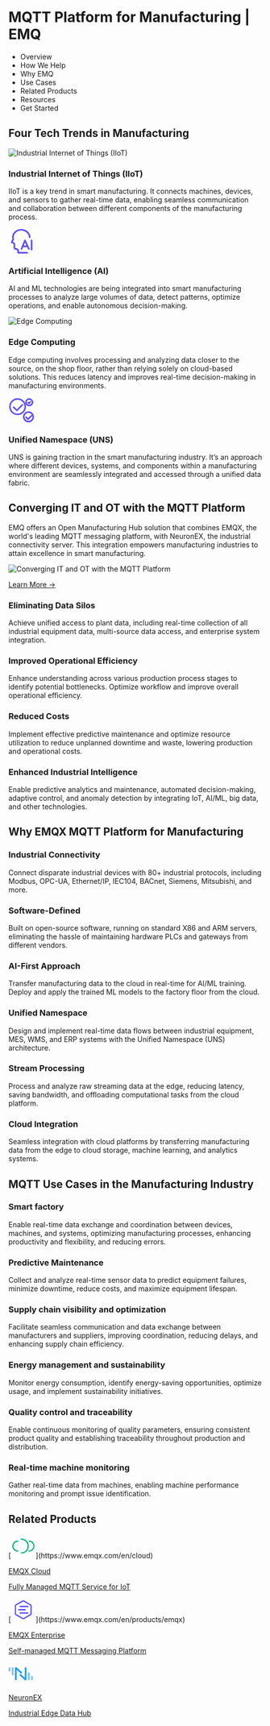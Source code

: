 # MQTT Platform for Manufacturing | EMQ

* Overview
* How We Help
* Why EMQ
* Use Cases
* Related Products
* Resources
* Get Started
## Four Tech Trends in Manufacturing

![Industrial Internet of Things (IIoT)](https://www.emqx.com/\_nuxt/capabilities-1.C31ppNuD.svg)

### Industrial Internet of Things (IIoT)

IIoT is a key trend in smart manufacturing. It connects machines, devices, and sensors to gather real-time data, enabling seamless communication and collaboration between different components of the manufacturing process.

![Artificial Intelligence (AI)](data:image/svg+xml,%3csvg%20width='52'%20height='52'%20viewBox='0%200%2052%2052'%20fill='none'%20xmlns='http://www.w3.org/2000/svg'%3e%3cpath%20d='M25.4836%201.625C15.4151%201.625%207.1861%208.98787%207.1861%2018.1675C7.1861%2019.3716%207.3291%2020.5595%207.6086%2021.7149L5.01835%2027.5145C4.9157%2027.7442%204.8678%2027.9946%204.8784%2028.246C4.889%2028.4973%204.95782%2028.7428%205.07944%2028.963C5.20106%2029.1833%205.37215%2029.3722%205.57925%2029.5151C5.78634%2029.658%206.02378%2029.7508%206.27285%2029.7862C9.02885%2030.1795%2010.1663%2031.369%2010.1663%2033.7122V39.377C10.1663%2040.239%2010.5088%2041.0656%2011.1183%2041.6751C11.7277%2042.2846%2012.5544%2042.627%2013.4163%2042.627H14.4677C15.3297%2042.627%2016.1563%2042.9694%2016.7658%2043.5789C17.3753%2044.1884%2017.7177%2045.015%2017.7177%2045.877V48.75C17.7177%2049.181%2017.8889%2049.5943%2018.1937%2049.899C18.4984%2050.2038%2018.9117%2050.375%2019.3427%2050.375H36.8927C37.3237%2050.375%2037.737%2050.2038%2038.0418%2049.899C38.3465%2049.5943%2038.5177%2049.181%2038.5177%2048.75C38.5177%2048.319%2038.3465%2047.9057%2038.0418%2047.601C37.737%2047.2962%2037.3237%2047.125%2036.8927%2047.125H20.9677V45.8754C20.9677%2044.1515%2020.2829%2042.4982%2019.0639%2041.2792C17.8449%2040.0602%2016.1916%2039.3754%2014.4677%2039.3754H13.4147V33.7106C13.4147%2030.3761%2011.78%2028.0897%208.78347%2027.0514L10.8082%2022.5176C10.9639%2022.1695%2010.9921%2021.7778%2010.8878%2021.411C10.5876%2020.3555%2010.4355%2019.2633%2010.4361%2018.1659C10.4361%2010.868%2017.136%204.87338%2025.4836%204.87338C33.8312%204.87338%2040.5311%2010.8664%2040.5311%2018.1659C40.5311%2018.5969%2040.7023%2019.0102%2041.0071%2019.3149C41.3118%2019.6197%2041.7251%2019.7909%2042.1561%2019.7909C42.5871%2019.7909%2043.0004%2019.6197%2043.3051%2019.3149C43.6099%2019.0102%2043.7811%2018.5969%2043.7811%2018.1659C43.7811%208.98787%2035.5505%201.625%2025.4836%201.625ZM45.9066%2022.75C45.4756%2022.75%2045.0623%2022.9212%2044.7575%2023.226C44.4528%2023.5307%2044.2816%2023.944%2044.2816%2024.375V42.6562C44.2816%2043.0872%2044.4528%2043.5006%2044.7575%2043.8053C45.0623%2044.11%2045.4756%2044.2812%2045.9066%2044.2812C46.3376%2044.2812%2046.7509%2044.11%2047.0556%2043.8053C47.3604%2043.5006%2047.5316%2043.0872%2047.5316%2042.6562V24.375C47.5316%2023.944%2047.3604%2023.5307%2047.0556%2023.226C46.7509%2022.9212%2046.3376%2022.75%2045.9066%2022.75Z'%20fill='%235E4EFF'/%3e%3cpath%20d='M34.2208%2023.6974C33.6244%2022.399%2031.7621%2022.4462%2031.234%2023.7754L24.4903%2040.7242C24.3308%2041.1248%2024.337%2041.5723%2024.5075%2041.9683C24.678%2042.3643%2024.9989%2042.6764%2025.3995%2042.8358C25.8%2042.9953%2026.2476%2042.9891%2026.6436%2042.8186C27.0396%2042.6481%2027.3517%2042.3272%2027.5111%2041.9267L29.167%2037.7667C29.1963%2037.7683%2029.2223%2037.7829%2029.2515%2037.7829H37.1149L39.0535%2042.003C39.2335%2042.3946%2039.5616%2042.6986%2039.9656%2042.8482C40.3697%2042.9979%2040.8167%2042.9808%2041.2083%2042.8009C41.5998%2042.621%2041.9038%2042.2929%2042.0535%2041.8888C42.2031%2041.4847%2042.1861%2041.0377%2042.0061%2040.6462L34.2208%2023.6974ZM30.4524%2034.5313L32.8525%2028.5025L35.6215%2034.5313H30.4524Z'%20fill='%235E4EFF'/%3e%3c/svg%3e)

### Artificial Intelligence (AI)

AI and ML technologies are being integrated into smart manufacturing processes to analyze large volumes of data, detect patterns, optimize operations, and enable autonomous decision-making.

![Edge Computing](https://www.emqx.com/\_nuxt/capabilities-3.Dw3Brps-.svg)

### Edge Computing

Edge computing involves processing and analyzing data closer to the source, on the shop floor, rather than relying solely on cloud-based solutions. This reduces latency and improves real-time decision-making in manufacturing environments.

![Unified Namespace (UNS)](data:image/svg+xml,%3csvg%20width='52'%20height='52'%20viewBox='0%200%2052%2052'%20fill='none'%20xmlns='http://www.w3.org/2000/svg'%3e%3cpath%20d='M10.1113%2020.576C12.3291%2022.7276%2014.5459%2024.8801%2016.7636%2027.0318C20.3239%2023.3175%2023.8843%2019.6032%2027.4447%2015.8889'%20stroke='%235E4EFF'%20stroke-width='3'%20stroke-miterlimit='10'%20stroke-linecap='round'%20stroke-linejoin='round'/%3e%3ccircle%20cx='18.0553'%20cy='19.5'%20r='15.1667'%20stroke='%235E4EFF'%20stroke-width='3'%20stroke-miterlimit='10'%20stroke-linecap='round'%20stroke-linejoin='round'/%3e%3cpath%20d='M34.8047%2040.3883C36.1776%2041.7203%2037.5499%2043.0528%2038.9227%2044.3848C41.1268%2042.0855%2043.3308%2039.7861%2045.5348%2037.4868'%20stroke='%235E4EFF'%20stroke-width='3'%20stroke-miterlimit='10'%20stroke-linecap='round'%20stroke-linejoin='round'/%3e%3ccircle%20cx='39.7229'%20cy='39.7223'%20r='9.38889'%20stroke='%235E4EFF'%20stroke-width='3'%20stroke-miterlimit='10'%20stroke-linecap='round'%20stroke-linejoin='round'/%3e%3cpath%20d='M39%2011.3263C39.5544%2011.8841%2040.1086%2012.4421%2040.6631%2013C41.5532%2012.037%2042.4432%2011.074%2043.3333%2010.1111'%20stroke='%235E4EFF'%20stroke-width='3'%20stroke-miterlimit='10'%20stroke-linecap='round'%20stroke-linejoin='round'/%3e%3ccircle%20cx='41.166'%20cy='10.8334'%20r='6.5'%20stroke='%235E4EFF'%20stroke-width='3'%20stroke-miterlimit='10'%20stroke-linecap='round'%20stroke-linejoin='round'/%3e%3c/svg%3e)

### Unified Namespace (UNS)

UNS is gaining traction in the smart manufacturing industry. It’s an approach where different devices, systems, and components within a manufacturing environment are seamlessly integrated and accessed through a unified data fabric.

## Converging IT and OT with the MQTT Platform

EMQ offers an Open Manufacturing Hub solution that combines EMQX, the world's leading MQTT messaging platform, with NeuronEX, the industrial connectivity server. This integration empowers manufacturing industries to attain excellence in smart manufacturing.

![Converging IT and OT with the MQTT Platform](https://www.emqx.com/\_nuxt/architecture.D5IyDq4l.svg)

[Learn More →](https://www.emqx.com/en/resources/open-manufacturing-hub-a-reference-architecture-for-industrial-iot)

### Eliminating Data Silos

Achieve unified access to plant data, including real-time collection of all industrial equipment data, multi-source data access, and enterprise system integration.

### Improved Operational Efficiency

Enhance understanding across various production process stages to identify potential bottlenecks. Optimize workflow and improve overall operational efficiency.

### Reduced Costs

Implement effective predictive maintenance and optimize resource utilization to reduce unplanned downtime and waste, lowering production and operational costs.

### Enhanced Industrial Intelligence

Enable predictive analytics and maintenance, automated decision-making, adaptive control, and anomaly detection by integrating IoT, AI/ML, big data, and other technologies.

## Why EMQX MQTT Platform for Manufacturing

### Industrial Connectivity

Connect disparate industrial devices with 80+ industrial protocols, including Modbus, OPC-UA, Ethernet/IP, IEC104, BACnet, Siemens, Mitsubishi, and more.

### Software-Defined

Built on open-source software, running on standard X86 and ARM servers, eliminating the hassle of maintaining hardware PLCs and gateways from different vendors.

### AI-First Approach

Transfer manufacturing data to the cloud in real-time for AI/ML training. Deploy and apply the trained ML models to the factory floor from the cloud.

### Unified Namespace

Design and implement real-time data flows between industrial equipment, MES, WMS, and ERP systems with the Unified Namespace (UNS) architecture.

### Stream Processing

Process and analyze raw streaming data at the edge, reducing latency, saving bandwidth, and offloading computational tasks from the cloud platform.

### Cloud Integration

Seamless integration with cloud platforms by transferring manufacturing data from the edge to cloud storage, machine learning, and analytics systems.

## MQTT Use Cases in the Manufacturing Industry

### Smart factory

Enable real-time data exchange and coordination between devices, machines, and systems, optimizing manufacturing processes, enhancing productivity and flexibility, and reducing errors.

### Predictive Maintenance

Collect and analyze real-time sensor data to predict equipment failures, minimize downtime, reduce costs, and maximize equipment lifespan.

### Supply chain visibility and optimization

Facilitate seamless communication and data exchange between manufacturers and suppliers, improving coordination, reducing delays, and enhancing supply chain efficiency.

### Energy management and sustainability

Monitor energy consumption, identify energy-saving opportunities, optimize usage, and implement sustainability initiatives.

### Quality control and traceability

Enable continuous monitoring of quality parameters, ensuring consistent product quality and establishing traceability throughout production and distribution.

### Real-time machine monitoring

Gather real-time data from machines, enabling machine performance monitoring and prompt issue identification.

## Related Products

[![](data:image/svg+xml,%3csvg%20width='49'%20height='48'%20viewBox='0%200%2049%2048'%20fill='none'%20xmlns='http://www.w3.org/2000/svg'%3e%3cmask%20id='mask0\_4794\_10492'%20style='mask-type:luminance'%20maskUnits='userSpaceOnUse'%20x='34'%20y='12'%20width='13'%20height='23'%3e%3cpath%20fill-rule='evenodd'%20clip-rule='evenodd'%20d='M34.5957%2012.9739H46.7203V34.8789H34.5957V12.9739Z'%20fill='white'/%3e%3c/mask%3e%3cg%20mask='url\(%23mask0\_4794\_10492\)'%3e%3cpath%20fill-rule='evenodd'%20clip-rule='evenodd'%20d='M35.7681%2034.8789C41.8072%2034.8789%2046.7206%2029.9655%2046.7206%2023.9264C46.7206%2017.8869%2041.8072%2012.9739%2035.7681%2012.9739C35.1207%2012.9739%2034.5957%2013.4984%2034.5957%2014.1462C34.5957%2014.7937%2035.1207%2015.3186%2035.7681%2015.3186C40.5141%2015.3186%2044.3759%2019.18%2044.3759%2023.9264C44.3759%2028.6724%2040.5141%2032.5342%2035.7681%2032.5342C35.1207%2032.5342%2034.5957%2033.0592%2034.5957%2033.7066C34.5957%2034.354%2035.1207%2034.8789%2035.7681%2034.8789Z'%20fill='%2300B173'/%3e%3c/g%3e%3cpath%20fill-rule='evenodd'%20clip-rule='evenodd'%20d='M13.5648%2034.8789C14.2123%2034.8789%2014.7372%2034.354%2014.7372%2033.7066C14.7372%2033.0592%2014.2123%2032.5342%2013.5648%2032.5342C8.81884%2032.5342%204.95704%2028.6724%204.95704%2023.9264C4.95704%2019.18%208.81884%2015.3186%2013.5648%2015.3186C14.2123%2015.3186%2014.7372%2014.7937%2014.7372%2014.1462C14.7372%2013.4984%2014.2123%2012.9739%2013.5648%2012.9739C7.52572%2012.9739%202.6123%2017.8869%202.6123%2023.9264C2.6123%2029.9655%207.52572%2034.8789%2013.5648%2034.8789Z'%20fill='%2300B173'/%3e%3cpath%20fill-rule='evenodd'%20clip-rule='evenodd'%20d='M20.5444%2038.7714C28.73%2038.7714%2035.3896%2032.1118%2035.3896%2023.9262C35.3896%2015.7406%2028.73%209.08105%2020.5444%209.08105C19.897%209.08105%2019.3721%209.60558%2019.3721%2010.253C19.3721%2010.9008%2019.897%2011.4258%2020.5444%2011.4258C27.4374%2011.4258%2033.0449%2017.0333%2033.0449%2023.9262C33.0449%2030.8187%2027.4374%2036.4266%2020.5444%2036.4266C19.897%2036.4266%2019.3721%2036.9516%2019.3721%2037.599C19.3721%2038.2464%2019.897%2038.7714%2020.5444%2038.7714Z'%20fill='%2300B173'/%3e%3c/svg%3e)](https://www.emqx.com/en/cloud)

[EMQX Cloud](https://www.emqx.com/en/cloud)

[Fully Managed MQTT Service for IoT](https://www.emqx.com/en/cloud)

[![](data:image/svg+xml,%3csvg%20width='49'%20height='48'%20viewBox='0%200%2049%2048'%20fill='none'%20xmlns='http://www.w3.org/2000/svg'%3e%3cpath%20fill-rule='evenodd'%20clip-rule='evenodd'%20d='M33.1097%2015.6062H18.5989V15.6093C18.5788%2015.6083%2018.559%2015.6062%2018.5387%2015.6062C17.7853%2015.6062%2017.1748%2016.2154%2017.1748%2016.9669C17.1748%2017.7182%2017.7853%2018.3274%2018.5387%2018.3274C18.559%2018.3274%2018.5788%2018.3253%2018.5989%2018.3246V18.3274H33.1097C33.863%2018.3274%2034.4736%2017.7182%2034.4736%2016.9669C34.4736%2016.2154%2033.863%2015.6062%2033.1097%2015.6062Z'%20fill='%235E4EFF'/%3e%3cpath%20fill-rule='evenodd'%20clip-rule='evenodd'%20d='M33.1097%2028.5679H18.5989V28.5707C18.5788%2028.57%2018.559%2028.5679%2018.5387%2028.5679C17.7853%2028.5679%2017.1748%2029.1771%2017.1748%2029.9286C17.1748%2030.6799%2017.7853%2031.2891%2018.5387%2031.2891C18.559%2031.2891%2018.5788%2031.287%2018.5989%2031.2862V31.2891H33.1097C33.863%2031.2891%2034.4736%2030.6799%2034.4736%2029.9286C34.4736%2029.1771%2033.863%2028.5679%2033.1097%2028.5679Z'%20fill='%235E4EFF'/%3e%3cpath%20fill-rule='evenodd'%20clip-rule='evenodd'%20d='M29.2974%2023.4477C29.2974%2022.7381%2028.7525%2022.1562%2028.0578%2022.0932V22.0869H15.6157V22.09C15.5957%2022.0893%2015.5759%2022.0869%2015.5555%2022.0869C14.8022%2022.0869%2014.1914%2022.6961%2014.1914%2023.4477C14.1914%2024.1992%2014.8022%2024.8084%2015.5555%2024.8084C15.5759%2024.8084%2015.5957%2024.806%2015.6157%2024.8053V24.8084H28.0578V24.8021C28.7525%2024.7393%2029.2974%2024.1572%2029.2974%2023.4477Z'%20fill='%235E4EFF'/%3e%3cmask%20id='mask0\_4794\_10497'%20style='mask-type:luminance'%20maskUnits='userSpaceOnUse'%20x='7'%20y='4'%20width='35'%20height='39'%3e%3cpath%20fill-rule='evenodd'%20clip-rule='evenodd'%20d='M7.46777%204.54053H41.1975V42.3548H7.46777V4.54053Z'%20fill='white'/%3e%3c/mask%3e%3cg%20mask='url\(%23mask0\_4794\_10497\)'%3e%3cpath%20fill-rule='evenodd'%20clip-rule='evenodd'%20d='M24.3327%207.07146C24.1388%207.07146%2023.9452%207.12123%2023.7719%207.22103L10.5603%2014.8492C10.2143%2015.0485%209.99958%2015.4204%209.99958%2015.8196V31.0759C9.99958%2031.4749%2010.2143%2031.8467%2010.5601%2032.0461L23.7724%2039.6745C24.1177%2039.8741%2024.5471%2039.8738%2024.8935%2039.6742L38.105%2032.0463C38.4511%2031.8467%2038.6658%2031.4749%2038.6658%2031.0759V15.8196C38.6658%2015.4204%2038.4511%2015.0485%2038.1053%2014.8492L24.8929%207.22103C24.7202%207.12097%2024.5266%207.07146%2024.3327%207.07146ZM24.3327%2042.3548C23.7013%2042.3548%2023.0694%2042.1925%2022.5063%2041.8675L9.29391%2034.2391C8.16769%2033.589%207.46777%2032.3767%207.46777%2031.0759V15.8196C7.46777%2014.5185%208.16769%2013.3066%209.29443%2012.6562L22.506%205.02826C23.6328%204.37786%2025.0331%204.37812%2026.1591%205.028L39.3714%2012.6564C40.4976%2013.3066%2041.1976%2014.5185%2041.1976%2015.8196V31.0759C41.1976%2032.3767%2040.4976%2033.589%2039.3709%2034.2394L26.1593%2041.8673C25.5959%2042.1925%2024.964%2042.3548%2024.3327%2042.3548Z'%20fill='%235E4EFF'/%3e%3c/g%3e%3c/svg%3e)](https://www.emqx.com/en/products/emqx)

[EMQX Enterprise](https://www.emqx.com/en/products/emqx)

[Self-managed MQTT Messaging Platform](https://www.emqx.com/en/products/emqx)

[![](data:image/svg+xml,%3csvg%20width='49'%20height='48'%20viewBox='0%200%2049%2048'%20fill='none'%20xmlns='http://www.w3.org/2000/svg'%3e%3cpath%20fill-rule='evenodd'%20clip-rule='evenodd'%20d='M8.31137%2026.837C7.40435%2026.837%206.66992%2026.1016%206.66992%2025.1955V12.0199C6.66992%2011.1138%207.40435%2010.3784%208.31137%2010.3784C9.21742%2010.3784%209.95281%2011.1138%209.95281%2012.0199V25.1955C9.95281%2026.1016%209.21742%2026.837%208.31137%2026.837Z'%20fill='%2374C3FE'/%3e%3cpath%20fill-rule='evenodd'%20clip-rule='evenodd'%20d='M1.97445%2019.0732C1.0684%2019.0732%200.333008%2018.3378%200.333008%2017.4318V12.0204C0.333008%2011.1133%201.0684%2010.3789%201.97445%2010.3789C2.88147%2010.3789%203.6159%2011.1133%203.6159%2012.0204V17.4318C3.6159%2018.3378%202.88147%2019.0732%201.97445%2019.0732Z'%20fill='%2374C3FE'/%3e%3cpath%20fill-rule='evenodd'%20clip-rule='evenodd'%20d='M46.6912%2036.4904C45.7842%2036.4904%2045.0498%2035.755%2045.0498%2034.849V29.4385C45.0498%2028.5315%2045.7842%2027.7961%2046.6912%2027.7961C47.5973%2027.7961%2048.3327%2028.5315%2048.3327%2029.4385V34.849C48.3327%2035.755%2047.5973%2036.4904%2046.6912%2036.4904Z'%20fill='%2374C3FE'/%3e%3cpath%20fill-rule='evenodd'%20clip-rule='evenodd'%20d='M40.3543%2036.4904C39.4483%2036.4904%2038.7129%2035.755%2038.7129%2034.849V22.1422C38.7129%2021.2361%2039.4483%2020.5007%2040.3543%2020.5007C41.2613%2020.5007%2041.9958%2021.2361%2041.9958%2022.1422V34.849C41.9958%2035.755%2041.2613%2036.4904%2040.3543%2036.4904Z'%20fill='%2374C3FE'/%3e%3cpath%20fill-rule='evenodd'%20clip-rule='evenodd'%20d='M14.6473%2036.3733C13.7412%2036.3733%2013.0059%2035.6379%2013.0059%2034.7319V12.0201C13.0059%2011.1131%2013.7412%2010.3787%2014.6473%2010.3787C15.5543%2010.3787%2016.2887%2011.1131%2016.2887%2012.0201V34.7319C16.2887%2035.6379%2015.5543%2036.3733%2014.6473%2036.3733Z'%20fill='%23189BFE'/%3e%3cpath%20fill-rule='evenodd'%20clip-rule='evenodd'%20d='M25.2423%2022.9597C24.8511%2022.9597%2024.4589%2022.8197%2024.1444%2022.5387L14.0168%2013.4245C13.3427%2012.8176%2013.289%2011.7802%2013.895%2011.1062C14.5019%2010.4321%2015.5393%2010.3775%2016.2133%2010.9834L26.341%2020.0977C27.0151%2020.7036%2027.0697%2021.741%2026.4628%2022.416C26.1387%2022.7765%2025.691%2022.9597%2025.2423%2022.9597Z'%20fill='%23189BFE'/%3e%3cpath%20fill-rule='evenodd'%20clip-rule='evenodd'%20d='M34.0184%2036.4905C33.1114%2036.4905%2032.377%2035.7551%2032.377%2034.8491V12.1373C32.377%2011.2303%2033.1114%2010.4949%2034.0184%2010.4949C34.9245%2010.4949%2035.6598%2011.2303%2035.6598%2012.1373V34.8491C35.6598%2035.7551%2034.9245%2036.4905%2034.0184%2036.4905Z'%20fill='%23189BFE'/%3e%3cpath%20fill-rule='evenodd'%20clip-rule='evenodd'%20d='M33.5512%2036.3069C33.16%2036.3069%2032.7669%2036.1679%2032.4534%2035.886L22.3257%2026.7718C21.6517%2026.1649%2021.5971%2025.1275%2022.204%2024.4534C22.8099%2023.7794%2023.8483%2023.7247%2024.5223%2024.3317L34.65%2033.4459C35.324%2034.0509%2035.3777%2035.0893%2034.7718%2035.7633C34.4477%2036.1238%2033.9999%2036.3069%2033.5512%2036.3069Z'%20fill='%23189BFE'/%3e%3c/svg%3e)](https://www.emqx.com/en/products/neuronex)

[NeuronEX](https://www.emqx.com/en/products/neuronex)

[Industrial Edge Data Hub](https://www.emqx.com/en/products/neuronex)
